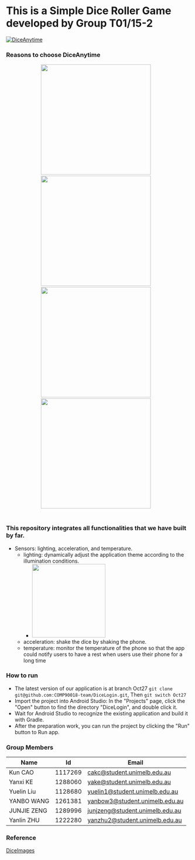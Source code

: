 # This is a Simple Dice Roller Game developed by Group T01/15-2
[![DiceAnytime](https://tva1.sinaimg.cn/large/008vxvgGgy1h7r1ai7q11j30zk0l340n.jpg)](https://www.youtube.com/watch?v=Ko75UJjmvjM "DiceAnytime")

###  Reasons to choose DiceAnytime
<div align='center'>
<img src=https://tva1.sinaimg.cn/large/008vxvgGgy1h7r0nd06qqj31hb0u0q5u.jpg width='300'>&emsp; 
<img src=https://tva1.sinaimg.cn/large/008vxvgGgy1h7r0nbkthcj31hs0u0q5s.jpg width='300'>&emsp; 
<img src=https://tva1.sinaimg.cn/large/008vxvgGgy1h7r0mgxvi6j31h70u0dla.jpg width='300'>&emsp;
<img src=https://tva1.sinaimg.cn/large/008vxvgGgy1h7r0vli3euj31h70u0whr.jpg width="300">&emsp;
</div><br> 

### This repository integrates all functionalities that we have built by far.   

- Sensors: lighting, acceleration, and temperature.
    - lighting: dynamically adjust the application theme according to the illumination conditions. 
        - <img src= https://tva1.sinaimg.cn/large/008vxvgGgy1h7r0nuw2tqj30xo0u0tbo.jpg height="200">
    - acceleration: shake the dice by shaking the phone.
    - temperature: monitor the temperature of the phone so that the app could notify users to have a rest when users use their phone for a long time

### How to run
- The latest version of our application is at branch Oct27
`git clone git@github.com:COMP90018-team/DiceLogin.git`, Then `git switch Oct27 `
- Import the project into Android Studio: In the "Projects" page, click the "Open" button to find the directory "DiceLogin", and double click it.
- Wait for Android Studio to recognize the existing application and build it with Gradle. 
- After the preparation work, you can run the project by clicking the "Run" button to Run app.



### Group Members 
| Name | Id | Email |
|---|----|----|
|Kun CAO|1117269|cakc@student.unimelb.edu.au |
|Yanxi KE|1288060|yake@student.unimelb.edu.au |
|Yuelin Liu  | 1128680   |yuelin1@student.unimelb.edu.au |
|YANBO WANG  | 1261381   |yanbow3@student.unimelb.edu.au |
|JUNJIE ZENG | 1289996   |junjzeng@student.unimelb.edu.au|
|Yanlin ZHU  | 1222280   |yanzhu2@student.unimelb.edu.au|


### Reference
[DiceImages](https://github.com/udacity/andfun-kotlin-dice-roller/raw/master/DiceImages.zip)
